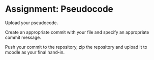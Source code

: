 # Assignment: Pseudocode

Upload your pseudocode.

Create an appropriate commit with your file and specify an appropriate commit message.

Push your commit to the repository, zip the repository and upload it to moodle as your final hand-in.